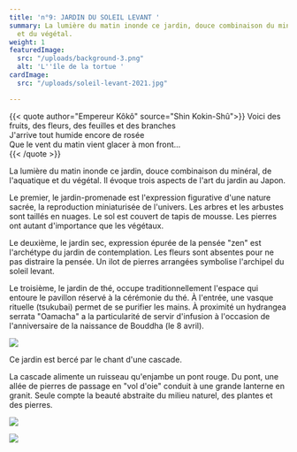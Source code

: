 ```yaml
---
title: 'n°9: JARDIN DU SOLEIL LEVANT '
summary: La lumière du matin inonde ce jardin, douce combinaison du minéral, de l'aquatique
  et du végétal.
weight: 1
featuredImage:
  src: "/uploads/background-3.png"
  alt: 'L''île de la tortue '
cardImage:
  src: "/uploads/soleil-levant-2021.jpg"

---
```

{{< quote author="Empereur Kôkô" source="Shin Kokin-Shû">}}
Voici des fruits, des fleurs, des feuilles et des branches<br/>
J'arrive tout humide encore de rosée<br/>
Que le vent du matin vient glacer à mon front...<br/>
{{< /quote >}}

La lumière du matin inonde ce jardin, douce combinaison du minéral, de l'aquatique et du végétal.
Il évoque trois aspects de l'art du jardin au Japon.

Le premier, le jardin-promenade est l'expression figurative d'une nature sacrée, la reproduction miniaturisée de l'univers. Les arbres et les arbustes sont taillés en nuages. Le sol est couvert de tapis de mousse. Les pierres ont autant d'importance que les végétaux.

Le deuxième, le jardin sec, expression épurée de la pensée "zen" est l'archétype du jardin de contemplation. Les fleurs sont absentes pour ne pas distraire la pensée. Un ilot de pierres arrangées symbolise l'archipel du soleil levant.

Le troisième, le jardin de thé, occupe traditionnellement l'espace qui entoure le pavillon réservé à la cérémonie du thé. À l'entrée, une vasque rituelle (tsukubai) permet de se purifier les mains. À proximité un hydrangea serrata "Oamacha" a la particularité de servir d'infusion à l'occasion de l'anniversaire de la naissance de Bouddha (le 8 avril).

![](/uploads/background-16.png)

Ce jardin est bercé par le chant d'une cascade.

La cascade alimente un ruisseau qu'enjambe un pont rouge. Du pont, une allée de pierres de passage en "vol d'oie" conduit à une grande lanterne en granit.
Seule compte la beauté abstraite du milieu naturel, des plantes et des pierres.

![](/uploads/background-12.png)

![](/uploads/background-14.png)